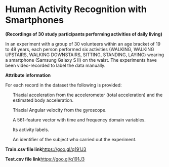 # Human Activity Recognition with Smartphones
<b>(Recordings of 30 study participants performing activities of
daily living)</b>


In an experiment with a group of 30 volunteers within an age bracket of 19 to
48 years, each person performed six activities (WALKING, WALKING UPSTAIRS,
WALKING DOWNSTAIRS, SITTING, STANDING, LAYING) wearing a smartphone
(Samsung Galaxy S II) on the waist. The experiments have been video-recorded
to label the data manually.

<b>Attribute information</b>

For each record in the dataset the following is provided:
<ul>Triaxial acceleration from the accelerometer (total acceleration) and the estimated body
acceleration.</ul>
<ul>Triaxial Angular velocity from the gyroscope.</ul><ul>A 561-feature vector with time and frequency domain variables.</ul><ul>Its activity labels.</ul><ul>An identifier of the subject who carried out the experiment.</ul>

<b>Train.csv file link</b>https://goo.gl/q191J3

<b>Test.csv file link</b>https://goo.gl/q191J3
